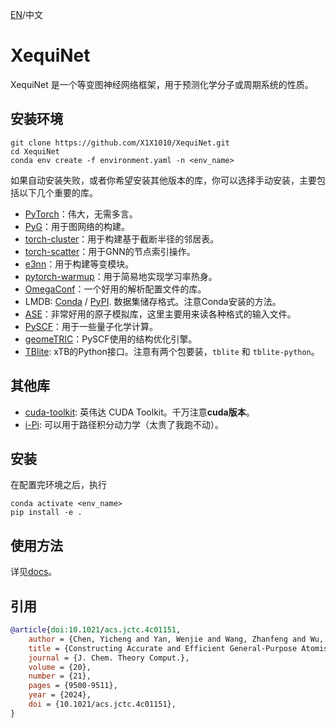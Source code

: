 [EN](README.md)/中文

# XequiNet
XequiNet 是一个等变图神经网络框架，用于预测化学分子或周期系统的性质。

## 安装环境
```
git clone https://github.com/X1X1010/XequiNet.git
cd XequiNet
conda env create -f environment.yaml -n <env_name>
```
如果自动安装失败，或者你希望安装其他版本的库，你可以选择手动安装，主要包括以下几个重要的库。

- [PyTorch](https://pytorch.org/)：伟大，无需多言。
- [PyG](https://pytorch-geometric.readthedocs.io/en/latest/index.html)：用于图网络的构建。
- [torch-cluster](https://pypi.org/project/torch-cluster/)：用于构建基于截断半径的邻居表。
- [torch-scatter](https://pypi.org/project/torch-scatter/)：用于GNN的节点索引操作。
- [e3nn](https://e3nn.org/)：用于构建等变模块。
- [pytorch-warmup](https://tony-y.github.io/pytorch_warmup/master/index.html)：用于简易地实现学习率热身。
- [OmegaConf](https://omegaconf.readthedocs.io/en/2.3_branch/)：一个好用的解析配置文件的库。
- LMDB: [Conda](https://anaconda.org/conda-forge/python-lmdb) / [PyPI](https://pypi.org/project/lmdb/). 数据集储存格式。注意Conda安装的方法。
- [ASE](https://wiki.fysik.dtu.dk/ase/#)：非常好用的原子模拟库，这里主要用来读各种格式的输入文件。
- [PySCF](https://pyscf.org/index.html)：用于一些量子化学计算。
- [geomeTRIC](https://geometric.readthedocs.io/en/latest/)：PySCF使用的结构优化引擎。
- [TBlite](https://tblite.readthedocs.io/en/latest/): xTB的Python接口。注意有两个包要装，`tblite` 和 `tblite-python`。

## 其他库
- [cuda-toolkit](https://anaconda.org/nvidia/cuda-toolkit): 英伟达 CUDA Toolkit。千万注意**cuda版本**。
- [i-Pi](https://ipi-code.org/): 可以用于路径积分动力学（太贵了我跑不动）。

## 安装
在配置完环境之后，执行
```
conda activate <env_name>
pip install -e .
```

## 使用方法
详见[docs](./xequinet/docs)。

## 引用
```bibtex
@article{doi:10.1021/acs.jctc.4c01151,
    author = {Chen, Yicheng and Yan, Wenjie and Wang, Zhanfeng and Wu, Jianming and Xu, Xin},
    title = {Constructing Accurate and Efficient General-Purpose Atomistic Machine Learning Model with Transferable Accuracy for Quantum Chemistry},
    journal = {J. Chem. Theory Comput.},
    volume = {20},
    number = {21},
    pages = {9500-9511},
    year = {2024},
    doi = {10.1021/acs.jctc.4c01151},
}
```